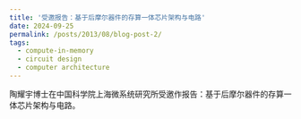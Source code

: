 ```yaml
---
title: '受邀报告：基于后摩尔器件的存算一体芯片架构与电路'
date: 2024-09-25
permalink: /posts/2013/08/blog-post-2/
tags:
  - compute-in-memory
  - circuit design
  - computer architecture
---
```


陶耀宇博士在中国科学院上海微系统研究所受邀作报告：基于后摩尔器件的存算一体芯片架构与电路。

